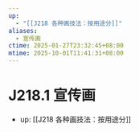 ```yaml
---
up:
  - "[[J218 各种画技法：按用途分]]"
aliases:
  - 宣传画
ctime: 2025-01-27T23:32:45+08:00
mtime: 2025-10-01T11:41:31+08:00
---
```


# J218.1 宣传画

- up: [[J218 各种画技法：按用途分]]
